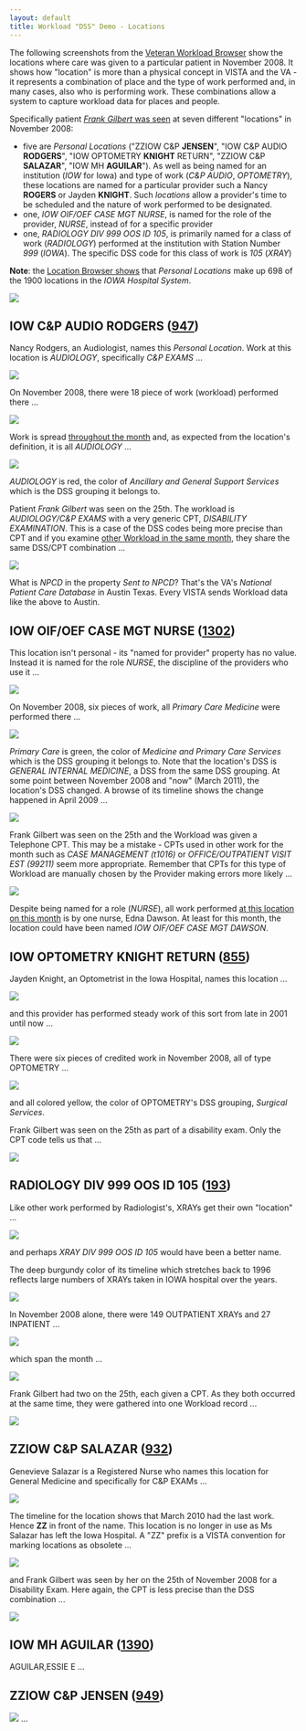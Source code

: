 ```yaml
---
layout: default
title: Workload "DSS" Demo - Locations
---
```


The following screenshots from the [Veteran Workload Browser](https://workload.vistadataproject.info) show the locations where care was given to a particular patient in November 2008. It shows how "location" is more than a physical concept in VISTA and the VA - it represents a combination of place and the type of work performed and, in many cases, also who is performing work. These combinations allow a system to capture workload data for places and people. 

Specifically patient [_Frank Gilbert_ was seen](https://workload.vistadataproject.info/patientCalendar/workDetails/7199390/2008/10) at seven different "locations" in November 2008:
  * five are _Personal Locations_ ("ZZIOW C&P __JENSEN__", "IOW C&P AUDIO __RODGERS__", "IOW OPTOMETRY __KNIGHT__ RETURN", "ZZIOW C&P __SALAZAR__", "IOW MH __AGUILAR__"). As well as being named for an institution (_IOW_ for Iowa) and type of work (_C&P AUDIO_, _OPTOMETRY_), these locations are named for a particular provider such a Nancy __ROGERS__ or Jayden __KNIGHT__. Such _locations_ allow a provider's time to be scheduled and the nature of work performed to be designated.
  * one, _IOW OIF/OEF CASE MGT NURSE_, is named for the role of the provider, _NURSE_, instead of for a specific provider
  * one, _RADIOLOGY DIV 999 OOS ID 105_, is primarily named for a class of work (_RADIOLOGY_) performed at the institution with Station Number _999_ (_IOWA_). The specific DSS code for this class of work is _105_ (_XRAY_) 

__Note__: the [Location Browser shows](https://workload.vistadataproject.info/locations?page=0&pageSize=20&sortBy=label&sortDir=asc&institution=-1&division=-1&stopCode=-1&creditStopCode=-1&type44=-1&isPersonal=true&excludeDeleted=false) that _Personal Locations_ make up 698 of the 1900 locations in the _IOWA Hospital System_.

![](imagesLocn/LocationPersonalList.png)

## IOW C&P AUDIO RODGERS ([947](https://workload.vistadataproject.info/locationDetails/947))

Nancy Rodgers, an Audiologist, names this _Personal Location_. Work at this location is _AUDIOLOGY_, specifically
_C&P EXAMS_ ...

![](imagesLocn/Locn_IOW_CP_AUDIO_ROGERS_.png)

On November 2008, there were 18 piece of work (workload) performed there ...

![](imagesLocn/LocnIOW_CP_AUDIO_ROGERS_TIMELINE_11_08.png)

Work is spread [throughout the month](https://workload.vistadataproject.info/locationCalendar/workDetails/947/2008/10) and, as expected from the location's definition, it is all _AUDIOLOGY_ ...

![](imagesLocn/LocnIOW_CP_AUDIO_ROGERS_DETAILS.png)

_AUDIOLOGY_ is red, the color of _Ancillary and General Support Services_ which is the DSS grouping it belongs to.

Patient _Frank Gilbert_ was seen on the 25th. The workload is _AUDIOLOGY/C&P EXAMS_ with a very generic CPT, _DISABILITY EXAMINATION_. This is a case of the DSS codes being more precise than CPT and if you examine [other Workload in the same month](https://workload.vistadataproject.info/locationCalendar/workDetails/947/2008/10), they share the same DSS/CPT combination ... 

![](imagesLocn/LocnIOW_CP_AUDIO_ROGERS_DETAILS_25th.png)

What is _NPCD_ in the property _Sent to NPCD_? That's the VA's _National Patient Care Database_ in Austin Texas. Every VISTA sends Workload data like the above to Austin.

## IOW OIF/OEF CASE MGT NURSE ([1302](https://workload.vistadataproject.info/locationDetails/1302))

This location isn't personal - its "named for provider" property has no value. Instead it is named for the role _NURSE_,  the discipline of the providers who use it ...

![](imagesLocn/LocnIOW_OIF_NURSE.png)

On November 2008, six pieces of work, all _Primary Care Medicine_ were performed there ...

![](imagesLocn/LocnIOW_OIF_NURSE_TIMELINE_11_08.png)

_Primary Care_ is green, the color of _Medicine and Primary Care Services_ which is the DSS grouping it belongs to. Note that the location's DSS is _GENERAL INTERNAL MEDICINE_, a DSS from the same DSS grouping. At some point between November 2008 and "now" (March 2011), the location's DSS changed. A browse of its timeline shows the change happened in April 2009 ...

![](imagesLocn/LocnIOW_OIF_NURSE_TIMELINE_DSS_CHANGE.png)

Frank Gilbert was seen on the 25th and the Workload was given a Telephone CPT. This may be a mistake - CPTs used in other work for the month such as _CASE MANAGEMENT (t1016)_ or _OFFICE/OUTPATIENT VISIT EST (99211)_ seem more appropriate. Remember that CPTs for this type of Workload are manually chosen by the Provider making errors more likely ...

![](imagesLocn/LocnIOW_OIF_NURSE_DETAILS_25th.png)

Despite being named for a role (_NURSE_), all work performed [at this location on this month](https://workload.vistadataproject.info/locationCalendar/workDetails/1302/2008/10) is by one nurse, Edna Dawson. At least for this month, the location could have been named _IOW OIF/OEF CASE MGT DAWSON_.

## IOW OPTOMETRY KNIGHT RETURN ([855](https://workload.vistadataproject.info/locationDetails/855))

Jayden Knight, an Optometrist in the Iowa Hospital, names this location ...

![](imagesLocn/LocnIOW_OPT_KNIGHT.png)

and this provider has performed steady work of this sort from late in 2001 until now ...

![](imagesLocn/LocnIOW_OPT_KNIGHT_TIMELINE.png)

There were six pieces of credited work in November 2008, all of type OPTOMETRY ...

![](imagesLocn/LocnIOW_OPT_KNIGHT_DETAILS.png)

and all colored yellow, the color of OPTOMETRY's DSS grouping, _Surgical Services_.

Frank Gilbert was seen on the 25th as part of a disability exam. Only the CPT code tells us that ...

![](imagesLocn/LocnIOW_OPT_KNIGHT_DETAILS_25th.png)

## RADIOLOGY DIV 999 OOS ID 105 ([193](https://workload.vistadataproject.info/locationDetails/193))

Like other work performed by Radiologist's, XRAYs get their own "location" ...

![](imagesLocn/LocnRadiologyXRAY.png)

and perhaps _XRAY DIV 999 OOS ID 105_ would have been a better name.

The deep burgundy color of its timeline which stretches back to 1996 reflects large numbers of XRAYs taken in IOWA hospital over the years. 

![](imagesLocn/LocnRadiologyXRAY_TIMELINE.png)

In November 2008 alone, there were 149 OUTPATIENT XRAYs and 27 INPATIENT ...

![](imagesLocn/LocnRadiologyXRAY_TIMELINE_11_08.png)

which span the month ...

![](imagesLocn/LocnRadiologyXRAY_DETAILS.png)

Frank Gilbert had two on the 25th, each given a CPT. As they both occurred at the same time, they were gathered into one Workload record ...

![](imagesLocn/LocnRadiologyXRAY_DETAILS-25th.png)

## ZZIOW C&P SALAZAR ([932](https://workload.vistadataproject.info/locationDetails/932))

Genevieve Salazar is a Registered Nurse who names this location for General Medicine and specifically for C&P EXAMs ...

![](imagesLocn/LocnZZSalazar.png)

The timeline for the location shows that March 2010 had the last work. Hence __ZZ__ in front of the name. This location is no longer in use as Ms Salazar has left the Iowa Hospital. A "ZZ" prefix is a VISTA convention for marking locations as obsolete ...

![](imagesLocn/LocnZZSalazarTimeline.png)

and Frank Gilbert was seen by her on the 25th of November 2008 for a Disability Exam. Here again, the CPT is less precise than the DSS combination ...

![](imagesLocn/LocnSalazarDETAILS_25th.png)

## IOW MH AGUILAR ([1390](https://workload.vistadataproject.info/locationDetails/1390))

AGUILAR,ESSIE E ... 

## ZZIOW C&P JENSEN ([949](https://workload.vistadataproject.info/locationDetails/949))

![](imagesLocn/Locn_ZZIOW_CP_JENSEN.png)
...
